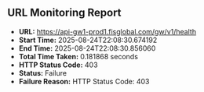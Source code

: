 ## URL Monitoring Report

- **URL:** https://api-gw1-prod1.fisglobal.com/gw/v1/health
- **Start Time:** 2025-08-24T22:08:30.674192
- **End Time:** 2025-08-24T22:08:30.856060
- **Total Time Taken:** 0.181868 seconds
- **HTTP Status Code:** 403
- **Status:** Failure
- **Failure Reason:** HTTP Status Code: 403
